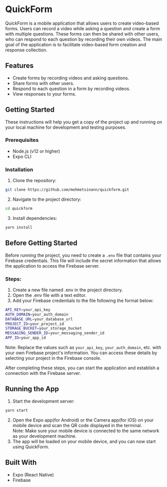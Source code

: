# QuickForm

QuickForm is a mobile application that allows users to create video-based forms. Users can record a video while asking a question and create a form with multiple questions. These forms can then be shared with other users, who can respond to each question by recording their own videos. The main goal of the application is to facilitate video-based form creation and response collection.

## Features

- Create forms by recording videos and asking questions.
- Share forms with other users.
- Respond to each question in a form by recording videos.
- View responses to your forms.

## Getting Started

These instructions will help you get a copy of the project up and running on your local machine for development and testing purposes.

### Prerequisites

- Node.js (v12 or higher)
- Expo CLI

### Installation

1. Clone the repository:

```bash
git clone https://github.com/mehmetsinann/quickform.git
```

2. Navigate to the project directory:

```bash
cd quickform
```

3. Install dependencies:

```bash
yarn install
```

## Before Getting Started
Before running the project, you need to create a `.env` file that contains your Firebase credentials. This file will include the secret information that allows the application to access the Firebase server.
### Steps:

1. Create a new file named .env in the project directory.
2. Open the .env file with a text editor.
3. Add your Firebase credentials to the file following the format below:

```bash
API_KEY=your_api_key
AUTH_DOMAIN=your_auth_domain
DATABASE_URL=your_database_url
PROJECT_ID=your_project_id
STORAGE_BUCKET=your_storage_bucket
MESSAGING_SENDER_ID=your_messaging_sender_id
APP_ID=your_app_id
```

Note: Replace the values such as `your_api_key`, `your_auth_domain`, etc. with your own Firebase project's information. You can access these details by selecting your project in the Firebase console.

After completing these steps, you can start the application and establish a connection with the Firebase server.

## Running the App

1. Start the development server:

```bash
yarn start
```

2. Open the Expo app(for Android) or the Camera app(for iOS) on your mobile device and scan the QR code displayed in the terminal.
  <br /> Note: Make sure your mobile device is connected to the same network as your development machine.
3. The app will be loaded on your mobile device, and you can now start using QuickForm.

## Built With

- Expo (React Native)
- Firebase
